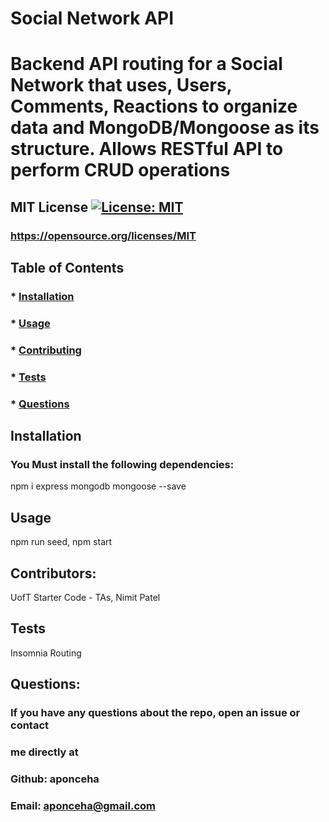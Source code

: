 # Social Network API
  # Backend API routing for a Social Network that uses, Users, Comments, Reactions to organize data and MongoDB/Mongoose as its structure. Allows RESTful API to perform CRUD operations

  ## MIT License [![License: MIT](https://img.shields.io/badge/License-MIT-yellow.svg)](https://opensource.org/licenses/MIT)
  ### https://opensource.org/licenses/MIT


  ## Table of Contents
  ### * [Installation](#installation)
  ### * [Usage](#usage)
  ### * [Contributing](#contributing)
  ### * [Tests](#tests)
  ### * [Questions](#questions)
  

  ## Installation
  ### You Must install the following dependencies:
  npm i express mongodb mongoose --save

  ## Usage
  npm run seed, npm start

  ## Contributors:
  UofT Starter Code - TAs, Nimit Patel


  ## Tests
  Insomnia Routing

  ## Questions:
  ### If you have any questions about the repo, open an issue or contact 
  ### me directly at
  ### Github: aponceha
  ### Email: aponceha@gmail.com



